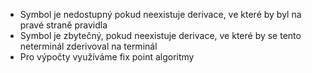 - Symbol je nedostupný pokud neexistuje derivace, ve které by byl na pravé straně pravidla
- Symbol je zbytečný, pokud neexistuje derivace, ve které by se tento neterminál zderivoval na terminál
- Pro výpočty využíváme fix point algoritmy